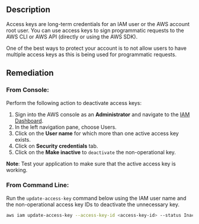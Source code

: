 ## Description

Access keys are long-term credentials for an IAM user or the AWS account root user. You can use access keys to sign programmatic requests to the AWS CLI or AWS API (directly or using the AWS SDK).

One of the best ways to protect your account is to not allow users to have multiple access keys as this is being used for programmatic requests.

## Remediation

### From Console:

Perform the following action to deactivate access keys:

1. Sign into the AWS console as an **Administrator** and navigate to the [IAM Dashboard](https://console.aws.amazon.com/iam/home#/home).
2. In the left navigation pane, choose Users.
3. Click on the **User name** for which more than one active access key exists.
4. Click on **Security credentials** tab.
5. Click on the **Make inactive** to `deactivate` the non-operational key.

**Note**: Test your application to make sure that the active access key is working.

### From Command Line:

Run the `update-access-key` command below using the IAM user name and the non-operational access key IDs to deactivate the unnecessary key.

```bash
aws iam update-access-key --access-key-id <access-key-id> --status Inactive - -user-name <user-name>
```